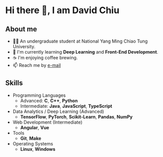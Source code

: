 # Hi there 👋, I am David Chiu

<!--
**david20571015/david20571015** is a ✨ _special_ ✨ repository because its `README.md` (this file) appears on your GitHub profile.

Here are some ideas to get you started:

- 🔭 I’m currently working on ...
- 🌱 I’m currently learning ...
- 👯 I’m looking to collaborate on ...
- 🤔 I’m looking for help with ...
- 💬 Ask me about ...
- 📫 How to reach me: ...
- 😄 Pronouns: ...
- ⚡ Fun fact: ...
-->

## About me

- :student: An undergraduate student at National Yang Ming Chiao Tung University.
- 🌱 I'm currently learning **Deep Learning** and **Front-End Development**.
- :coffee: I'm enjoying coffee brewing.
- 📫 Reach me by [e-mail](mailto:david20571015@gmail.com)

## Skills

- Programming Languages
  - Advanced: **C**, **C++**, **Python**
  - Intermediate: **Java**, **JavaScript**, **TypeScript**
- Data Analytics / Deep Learning (Advanced)
  - **TensorFlow**, **PyTorch**, **Scikit-Learn**, **Pandas**, **NumPy**
- Web Development (Intermediate)
  - **Angular**, **Vue**
- Tools
  - **Git**, **Make**
- Operating Systems
  - **Linux**, **Windows**
